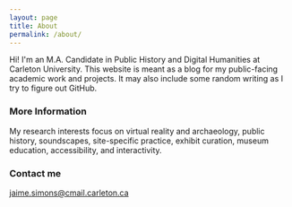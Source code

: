 ```yaml
---
layout: page
title: About
permalink: /about/
---
```


Hi! I'm an M.A. Candidate in Public History and Digital Humanities at Carleton University. This website is meant as a blog for my public-facing academic work and projects. It may also include some random writing as I try to figure out GitHub.

### More Information

My research interests focus on virtual reality and archaeology, public history, soundscapes, site-specific practice, exhibit curation, museum education, accessibility, and interactivity.


### Contact me

[jaime.simons@cmail.carleton.ca](mailto:jaime.simons@cmail.carleton.ca)
